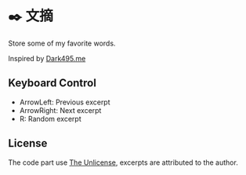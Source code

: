 # ✒️ 文摘
Store some of my favorite words.

Inspired by [Dark495.me](https://dark495.me)

## Keyboard Control
- ArrowLeft: Previous excerpt
- ArrowRight: Next excerpt
- R: Random excerpt

## License
The code part use [The Unlicense](https://choosealicense.com/licenses/unlicense/), excerpts are attributed to the author.